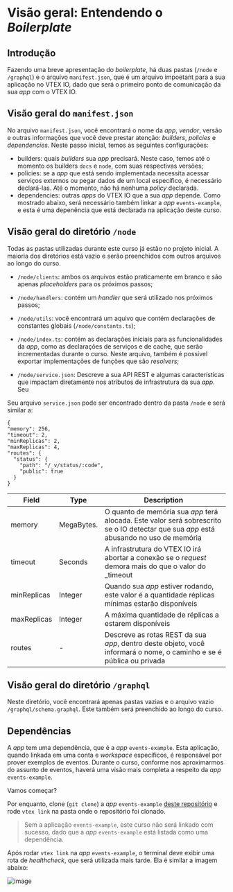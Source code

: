 # Visão geral: Entendendo o _Boilerplate_

## Introdução

Fazendo uma breve apresentação do _boilerplate_, há duas pastas (`/node` e `/graphql`) e o arquivo `manifest.json`, que é um arquivo impoetant para a sua aplicação no VTEX IO, dado que será o primeiro ponto de comunicação da sua _app_ com o VTEX IO.

## Visão geral do `manifest.json`

No arquivo `manifest.json`, você encontrará o nome da _app_, _vendor_, versão e outras informações que você deve prestar atenção: _builders_, _policies_ e _dependencies_. Neste passo inicial, temos as seguintes configurações:

- builders: quais _builders_ sua _app_ precisará. Neste caso, temos até o momento os builders `docs` e `node`, com suas respectivas versões;
- policies: se a _app_ que está sendo implementada necessita acessar serviços externos ou pegar dados de um local específico, é necessário declará-las. Até o momento, não há nenhuma _policy_ declarada.
- dependencies: outras _apps_ do VTEX IO que a sua _app_ depende. Como mostrado abaixo, será necessário também linkar a _app_ `events-example`, e esta é uma depenência que está declarada na aplicação deste curso.

## Visão geral do diretório `/node`

Todas as pastas utilizadas durante este curso já estão no projeto inicial. A maioria dos diretórios está vazio e serão preenchidos com outros arquivos ao longo do curso.

- `/node/clients`: ambos os arquivos estão praticamente em branco e são apenas _placeholders_ para os próximos passos;

- `/node/handlers`: contém um _handler_ que será utilizado nos próximos passos;

- `/node/utils`: você encontrará um aquivo que contém declarações de constantes globais (`/node/constants.ts`);

- `/node/index.ts`: contém as declarações iniciais para as funcionalidades da _app_, como as declarações de serviços e de cache, que serão incrementadas durante o curso. Neste arquivo, também é possível exportar implementações de funções que são _resolvers_;

- `/node/service.json`: Descreve a sua API REST e algumas características que impactam diretamente nos atributos de infrastrutura da sua _app_. Seu 
  
Seu arquivo `service.json` pode ser encontrado dentro da pasta `/node` e será similar a:

  ```
  {
  "memory": 256,
  "timeout": 2,
  "minReplicas": 2,
  "maxReplicas": 4,
  "routes": {
    "status": {
      "path": "/_v/status/:code",
      "public": true
    }
  }
  ```

  | Field       | Type       | Description                                                                                                                      |
  | ----------- | ---------- | -------------------------------------------------------------------------------------------------------------------------------- |
  | memory      | MegaBytes. | O quanto de memória sua _app_ terá alocada. Este valor será sobrescrito se o IO detectar que sua _app_ está abusando no uso de memória
  | timeout     | Seconds    | A infrastrutura do VTEX IO irá abortar a conexão se o _request_ demora mais do que o valor do _timeout
  | minReplicas | Integer    | Quando sua _app_ estiver rodando, este valor é a quantidade réplicas mínimas estarão disponíveis             |
  | maxReplicas | Integer    | A máxima quantidade de réplicas a estarem disponíveis                                                                  |
  | routes      | -          | Descreve as rotas REST da sua _app_, dentro deste objeto, você informará o nome, o caminho e se é pública ou privada |

## Visão geral do diretório `/graphql`

Neste diretório, você encontrará apenas pastas vazias e o arquivo vazio `/graphql/schema.graphql`. Este também será preenchido ao longo do curso.

## Dependências

A _app_ tem uma dependência, que é a _app_ `events-example`. Esta aplicação, quando linkada em uma conta e _workspace_ específicos, é responsável por prover exemplos de eventos. Durante o curso, conforme nos aproximarmos do assunto de eventos, haverá uma visão mais completa a respeito da _app_ `events-example`.

Vamos começar?

Por enquanto, clone (`git clone`) a _app_ `events-example` [deste repositório](https://github.com/vtex-apps/events-example) e rode `vtex link` na pasta onde o repositório foi clonado.

> Sem a aplicação `events-example`, este curso não será linkado com sucesso, dado que a _app_ `events-example` está listada como uma dependência.

Após rodar `vtex link` na _app_ `events-example`, o terminal deve exibir uma rota de _healthcheck_, que será utilizada mais tarde. Ela é similar a imagem abaixo:

![image](https://user-images.githubusercontent.com/43679629/83797811-91777480-a679-11ea-9bc9-9d32ace321d7.png)
